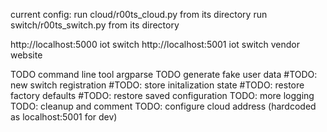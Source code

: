 current config:
run cloud/r00ts_cloud.py from its directory
run switch/r00ts_switch.py from its directory

http://localhost:5000  iot switch
http://localhost:5001	iot switch vendor website

TODO command line tool argparse 
TODO generate fake user data 
#TODO: new  switch registration
#TODO: store initalization state
#TODO: restore factory defaults
#TODO: restore saved configuration
TODO: more logging
TODO:  cleanup and comment
TODO: configure cloud address (hardcoded as localhost:5001 for dev)
